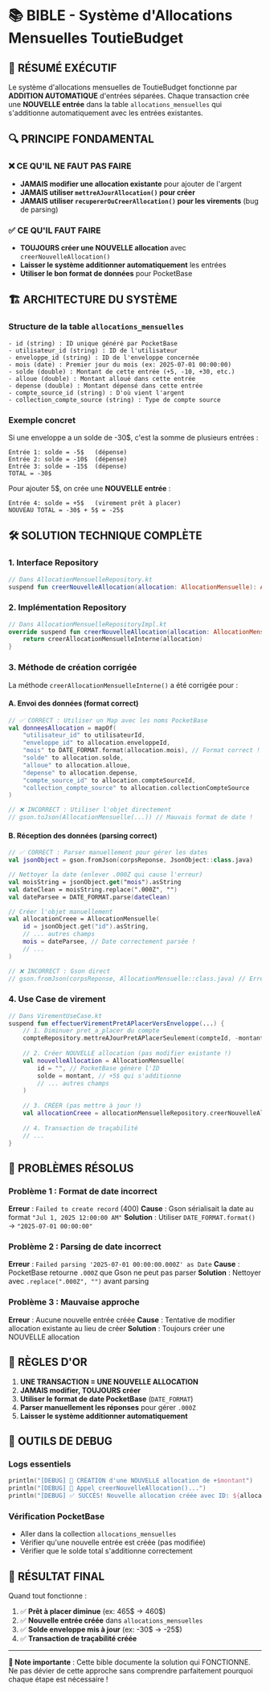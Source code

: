 # 📚 BIBLE - Système d'Allocations Mensuelles ToutieBudget

## 🎯 RÉSUMÉ EXÉCUTIF
Le système d'allocations mensuelles de ToutieBudget fonctionne par **ADDITION AUTOMATIQUE** d'entrées séparées. Chaque transaction crée une **NOUVELLE entrée** dans la table `allocations_mensuelles` qui s'additionne automatiquement avec les entrées existantes.

## 🔍 PRINCIPE FONDAMENTAL

### ❌ CE QU'IL NE FAUT PAS FAIRE
- **JAMAIS modifier une allocation existante** pour ajouter de l'argent
- **JAMAIS utiliser `mettreAJourAllocation()` pour créer**
- **JAMAIS utiliser `recupererOuCreerAllocation()` pour les virements** (bug de parsing)

### ✅ CE QU'IL FAUT FAIRE
- **TOUJOURS créer une NOUVELLE allocation** avec `creerNouvelleAllocation()`
- **Laisser le système additionner automatiquement** les entrées
- **Utiliser le bon format de données** pour PocketBase

## 🏗️ ARCHITECTURE DU SYSTÈME

### Structure de la table `allocations_mensuelles`
```
- id (string) : ID unique généré par PocketBase
- utilisateur_id (string) : ID de l'utilisateur
- enveloppe_id (string) : ID de l'enveloppe concernée
- mois (date) : Premier jour du mois (ex: 2025-07-01 00:00:00)
- solde (double) : Montant de cette entrée (+5, -10, +30, etc.)
- alloue (double) : Montant alloué dans cette entrée
- depense (double) : Montant dépensé dans cette entrée
- compte_source_id (string) : D'où vient l'argent
- collection_compte_source (string) : Type de compte source
```

### Exemple concret
Si une enveloppe a un solde de -30$, c'est la somme de plusieurs entrées :
```
Entrée 1: solde = -5$   (dépense)
Entrée 2: solde = -10$  (dépense)
Entrée 3: solde = -15$  (dépense)
TOTAL = -30$
```

Pour ajouter 5$, on crée une **NOUVELLE entrée** :
```
Entrée 4: solde = +5$   (virement prêt à placer)
NOUVEAU TOTAL = -30$ + 5$ = -25$
```

## 🛠️ SOLUTION TECHNIQUE COMPLÈTE

### 1. Interface Repository
```kotlin
// Dans AllocationMensuelleRepository.kt
suspend fun creerNouvelleAllocation(allocation: AllocationMensuelle): AllocationMensuelle
```

### 2. Implémentation Repository
```kotlin
// Dans AllocationMensuelleRepositoryImpl.kt
override suspend fun creerNouvelleAllocation(allocation: AllocationMensuelle): AllocationMensuelle {
    return creerAllocationMensuelleInterne(allocation)
}
```

### 3. Méthode de création corrigée
La méthode `creerAllocationMensuelleInterne()` a été corrigée pour :

#### A. Envoi des données (format correct)
```kotlin
// ✅ CORRECT : Utiliser un Map avec les noms PocketBase
val donneesAllocation = mapOf(
    "utilisateur_id" to utilisateurId,
    "enveloppe_id" to allocation.enveloppeId,
    "mois" to DATE_FORMAT.format(allocation.mois), // Format correct !
    "solde" to allocation.solde,
    "alloue" to allocation.alloue,
    "depense" to allocation.depense,
    "compte_source_id" to allocation.compteSourceId,
    "collection_compte_source" to allocation.collectionCompteSource
)

// ❌ INCORRECT : Utiliser l'objet directement
// gson.toJson(AllocationMensuelle(...)) // Mauvais format de date !
```

#### B. Réception des données (parsing correct)
```kotlin
// ✅ CORRECT : Parser manuellement pour gérer les dates
val jsonObject = gson.fromJson(corpsReponse, JsonObject::class.java)

// Nettoyer la date (enlever .000Z qui cause l'erreur)
val moisString = jsonObject.get("mois").asString
val dateClean = moisString.replace(".000Z", "")
val dateParsee = DATE_FORMAT.parse(dateClean)

// Créer l'objet manuellement
val allocationCreee = AllocationMensuelle(
    id = jsonObject.get("id").asString,
    // ... autres champs
    mois = dateParsee, // Date correctement parsée !
    // ...
)

// ❌ INCORRECT : Gson direct
// gson.fromJson(corpsReponse, AllocationMensuelle::class.java) // Erreur parsing date !
```

### 4. Use Case de virement
```kotlin
// Dans VirementUseCase.kt
suspend fun effectuerVirementPretAPlacerVersEnveloppe(...) {
    // 1. Diminuer pret_a_placer du compte
    compteRepository.mettreAJourPretAPlacerSeulement(compteId, -montant)
    
    // 2. Créer NOUVELLE allocation (pas modifier existante !)
    val nouvelleAllocation = AllocationMensuelle(
        id = "", // PocketBase génère l'ID
        solde = montant, // +5$ qui s'additionne
        // ... autres champs
    )
    
    // 3. CRÉER (pas mettre à jour !)
    val allocationCreee = allocationMensuelleRepository.creerNouvelleAllocation(nouvelleAllocation)
    
    // 4. Transaction de traçabilité
    // ...
}
```

## 🐛 PROBLÈMES RÉSOLUS

### Problème 1 : Format de date incorrect
**Erreur** : `Failed to create record` (400)
**Cause** : Gson sérialisait la date au format `"Jul 1, 2025 12:00:00 AM"`
**Solution** : Utiliser `DATE_FORMAT.format()` → `"2025-07-01 00:00:00"`

### Problème 2 : Parsing de date incorrect
**Erreur** : `Failed parsing '2025-07-01 00:00:00.000Z' as Date`
**Cause** : PocketBase retourne `.000Z` que Gson ne peut pas parser
**Solution** : Nettoyer avec `.replace(".000Z", "")` avant parsing

### Problème 3 : Mauvaise approche
**Erreur** : Aucune nouvelle entrée créée
**Cause** : Tentative de modifier allocation existante au lieu de créer
**Solution** : Toujours créer une NOUVELLE allocation

## 🎯 RÈGLES D'OR

1. **UNE TRANSACTION = UNE NOUVELLE ALLOCATION**
2. **JAMAIS modifier, TOUJOURS créer**
3. **Utiliser le format de date PocketBase** (`DATE_FORMAT`)
4. **Parser manuellement les réponses** pour gérer `.000Z`
5. **Laisser le système additionner automatiquement**

## 🔧 OUTILS DE DEBUG

### Logs essentiels
```kotlin
println("[DEBUG] 🚀 CRÉATION d'une NOUVELLE allocation de +$montant")
println("[DEBUG] 📝 Appel creerNouvelleAllocation()...")
println("[DEBUG] ✅ SUCCÈS! Nouvelle allocation créée avec ID: ${allocationCreee.id}")
```

### Vérification PocketBase
- Aller dans la collection `allocations_mensuelles`
- Vérifier qu'une nouvelle entrée est créée (pas modifiée)
- Vérifier que le solde total s'additionne correctement

## 🚀 RÉSULTAT FINAL

Quand tout fonctionne :
1. ✅ **Prêt à placer diminue** (ex: 465$ → 460$)
2. ✅ **Nouvelle entrée créée** dans `allocations_mensuelles`
3. ✅ **Solde enveloppe mis à jour** (ex: -30$ → -25$)
4. ✅ **Transaction de traçabilité créée**

---

**📝 Note importante** : Cette bible documente la solution qui FONCTIONNE. Ne pas dévier de cette approche sans comprendre parfaitement pourquoi chaque étape est nécessaire !
